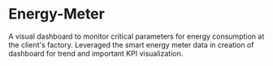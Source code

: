 # Energy-Meter
A visual dashboard to monitor critical parameters for energy consumption at the client's  factory. Leveraged the smart energy meter data in creation of dashboard for trend and important  KPI visualization.
